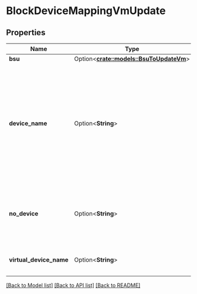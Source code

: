 # BlockDeviceMappingVmUpdate

## Properties

Name | Type | Description | Notes
------------ | ------------- | ------------- | -------------
**bsu** | Option<[**crate::models::BsuToUpdateVm**](BsuToUpdateVm.md)> |  | [optional]
**device_name** | Option<**String**> | The device name for the volume. For a root device, you must use `/dev/sda1`. For other volumes, you must use `/dev/sdX` or `/dev/xvdX` (where `X` is a letter between `b` and `z`). | [optional]
**no_device** | Option<**String**> | Removes the device which is included in the block device mapping of the OMI. | [optional]
**virtual_device_name** | Option<**String**> | The name of the virtual device (`ephemeralN`). | [optional]

[[Back to Model list]](../README.md#documentation-for-models) [[Back to API list]](../README.md#documentation-for-api-endpoints) [[Back to README]](../README.md)


